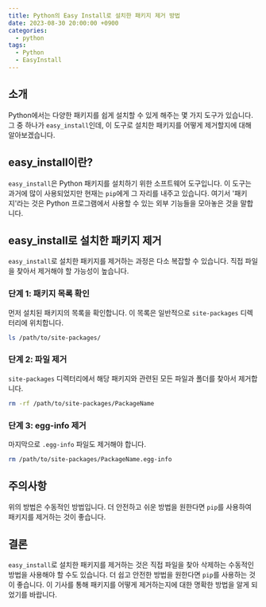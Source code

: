 ```yaml
---
title: Python의 Easy Install로 설치한 패키지 제거 방법
date: 2023-08-30 20:00:00 +0900
categories:
  - python
tags:
  - Python
  - EasyInstall
---
```

## 소개
Python에서는 다양한 패키지를 쉽게 설치할 수 있게 해주는 몇 가지 도구가 있습니다. 그 중 하나가 `easy_install`인데, 이 도구로 설치한 패키지를 어떻게 제거할지에 대해 알아보겠습니다. 

## easy_install이란?
`easy_install`은 Python 패키지를 설치하기 위한 소프트웨어 도구입니다. 이 도구는 과거에 많이 사용되었지만 현재는 `pip`에게 그 자리를 내주고 있습니다. 여기서 '패키지'라는 것은 Python 프로그램에서 사용할 수 있는 외부 기능들을 모아놓은 것을 말합니다.

## easy_install로 설치한 패키지 제거
`easy_install`로 설치한 패키지를 제거하는 과정은 다소 복잡할 수 있습니다. 직접 파일을 찾아서 제거해야 할 가능성이 높습니다.

### 단계 1: 패키지 목록 확인
먼저 설치된 패키지의 목록을 확인합니다. 이 목록은 일반적으로 `site-packages` 디렉터리에 위치합니다.

```bash
ls /path/to/site-packages/
```

### 단계 2: 파일 제거
`site-packages` 디렉터리에서 해당 패키지와 관련된 모든 파일과 폴더를 찾아서 제거합니다.

```bash
rm -rf /path/to/site-packages/PackageName
```

### 단계 3: egg-info 제거
마지막으로 `.egg-info` 파일도 제거해야 합니다.

```bash
rm /path/to/site-packages/PackageName.egg-info
```

## 주의사항
위의 방법은 수동적인 방법입니다. 더 안전하고 쉬운 방법을 원한다면 `pip`를 사용하여 패키지를 제거하는 것이 좋습니다.

## 결론
`easy_install`로 설치한 패키지를 제거하는 것은 직접 파일을 찾아 삭제하는 수동적인 방법을 사용해야 할 수도 있습니다. 더 쉽고 안전한 방법을 원한다면 `pip`를 사용하는 것이 좋습니다. 이 기사를 통해 패키지를 어떻게 제거하는지에 대한 명확한 방법을 알게 되었기를 바랍니다.
